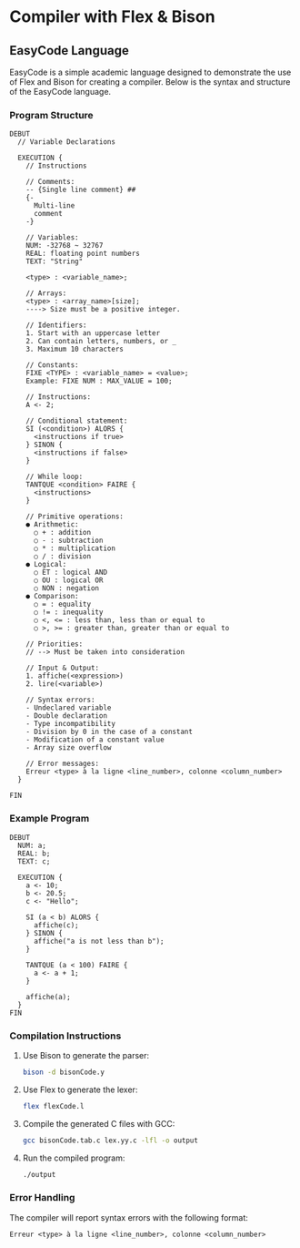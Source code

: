 # Compiler with Flex & Bison

## EasyCode Language

EasyCode is a simple academic language designed to demonstrate the use of Flex and Bison for creating a compiler. Below is the syntax and structure of the EasyCode language.

### Program Structure

```
DEBUT
  // Variable Declarations

  EXECUTION {
    // Instructions

    // Comments:
    -- {Single line comment} ##
    {-
      Multi-line
      comment
    -}

    // Variables:
    NUM: -32768 ~ 32767
    REAL: floating point numbers
    TEXT: "String"

    <type> : <variable_name>;

    // Arrays:
    <type> : <array_name>[size];
    ----> Size must be a positive integer.

    // Identifiers:
    1. Start with an uppercase letter
    2. Can contain letters, numbers, or _
    3. Maximum 10 characters

    // Constants:
    FIXE <TYPE> : <variable_name> = <value>;
    Example: FIXE NUM : MAX_VALUE = 100;

    // Instructions:
    A <- 2;

    // Conditional statement:
    SI (<condition>) ALORS {
      <instructions if true>
    } SINON {
      <instructions if false>
    }

    // While loop:
    TANTQUE <condition> FAIRE {
      <instructions>
    }

    // Primitive operations:
    ● Arithmetic:
      ○ + : addition
      ○ - : subtraction
      ○ * : multiplication
      ○ / : division
    ● Logical:
      ○ ET : logical AND
      ○ OU : logical OR
      ○ NON : negation
    ● Comparison:
      ○ = : equality
      ○ != : inequality
      ○ <, <= : less than, less than or equal to
      ○ >, >= : greater than, greater than or equal to

    // Priorities:
    // --> Must be taken into consideration

    // Input & Output:
    1. affiche(<expression>)
    2. lire(<variable>)

    // Syntax errors:
    - Undeclared variable
    - Double declaration
    - Type incompatibility
    - Division by 0 in the case of a constant
    - Modification of a constant value
    - Array size overflow

    // Error messages:
    Erreur <type> à la ligne <line_number>, colonne <column_number>
  }

FIN
```

### Example Program

```easycode
DEBUT
  NUM: a;
  REAL: b;
  TEXT: c;

  EXECUTION {
    a <- 10;
    b <- 20.5;
    c <- "Hello";

    SI (a < b) ALORS {
      affiche(c);
    } SINON {
      affiche("a is not less than b");
    }

    TANTQUE (a < 100) FAIRE {
      a <- a + 1;
    }

    affiche(a);
  }
FIN
```

### Compilation Instructions

1. Use Bison to generate the parser:

   ```sh
   bison -d bisonCode.y
   ```

2. Use Flex to generate the lexer:

   ```sh
   flex flexCode.l
   ```

3. Compile the generated C files with GCC:

   ```sh
   gcc bisonCode.tab.c lex.yy.c -lfl -o output
   ```

4. Run the compiled program:
   ```sh
   ./output
   ```

### Error Handling

The compiler will report syntax errors with the following format:

```
Erreur <type> à la ligne <line_number>, colonne <column_number>
```
